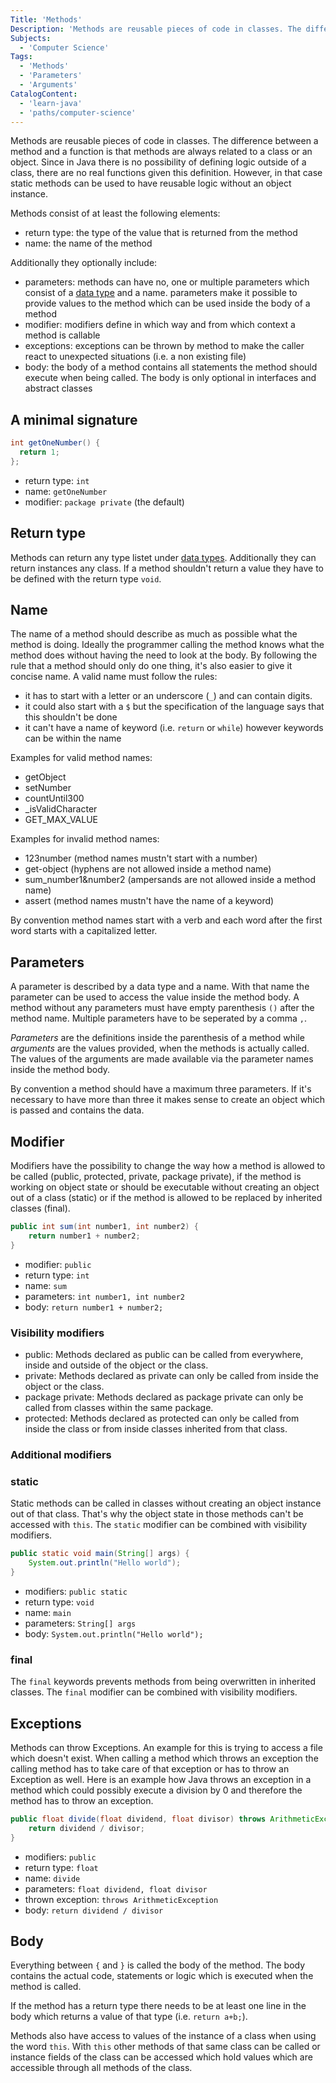 ```yaml
---
Title: 'Methods'
Description: 'Methods are reusable pieces of code in classes. The difference between a method to a function is that methods are always related to class or object. As in Java there is no possibility to define logic outside of a class there are no real functions per definition. However in that case most likely static methods are used to have reusable logic without object state.'
Subjects:
  - 'Computer Science'
Tags:
  - 'Methods'
  - 'Parameters'
  - 'Arguments'
CatalogContent:
  - 'learn-java'
  - 'paths/computer-science'
---
```


Methods are reusable pieces of code in classes. The difference between a method and a function is that methods are always related to a class or an object. Since in Java there is no possibility of defining logic outside of a class, there are no real functions given this definition. However, in that case static methods can be used to have reusable logic without an object instance.

Methods consist of at least the following elements:

- return type: the type of the value that is returned from the method
- name: the name of the method

Additionally they optionally include:

- parameters: methods can have no, one or multiple parameters which consist of a [data type](https://www.codecademy.com/resources/docs/java/data-types/) and a name. parameters make it possible to provide values to the method which can be used inside the body of a method
- modifier: modifiers define in which way and from which context a method is callable
- exceptions: exceptions can be thrown by method to make the caller react to unexpected situations (i.e. a non existing file)
- body: the body of a method contains all statements the method should execute when being called. The body is only optional in interfaces and abstract classes

## A minimal signature

```java
int getOneNumber() {
  return 1;
};
```

- return type: `int`
- name: `getOneNumber`
- modifier: `package private` (the default)

## Return type

Methods can return any type listet under [data types](https://www.codecademy.com/resources/docs/java/data-types/).
Additionally they can return instances any class.
If a method shouldn't return a value they have to be defined with the return type `void`.

## Name

The name of a method should describe as much as possible what the method is doing.
Ideally the programmer calling the method knows what the method does without having the need
to look at the body. By following the rule that a method should only do one thing, it's also easier
to give it concise name.
A valid name must follow the rules:

- it has to start with a letter or an underscore (`_`) and can contain digits.
- it could also start with a `$` but the specification of the language says that this shouldn't be done
- it can't have a name of keyword (i.e. `return` or `while`) however keywords can be within the name

Examples for valid method names:

- getObject
- setNumber
- countUntil300
- \_isValidCharacter
- GET_MAX_VALUE

Examples for invalid method names:

- 123number (method names mustn't start with a number)
- get-object (hyphens are not allowed inside a method name)
- sum_number1&number2 (ampersands are not allowed inside a method name)
- assert (method names mustn't have the name of a keyword)

By convention method names start with a verb and each word after the first word starts with a capitalized letter.

## Parameters

A parameter is described by a data type and a name.
With that name the parameter can be used to access the value inside the method body.
A method without any parameters must have empty parenthesis `()` after the method name.
Multiple parameters have to be seperated by a comma `,`.

_Parameters_ are the definitions inside the parenthesis of a method while _arguments_ are the values provided,
when the methods is actually called. The values of the arguments are made available via the parameter names inside the method body.

By convention a method should have a maximum three parameters.
If it's necessary to have more than three it makes sense to create an object which is passed and contains the data.

## Modifier

Modifiers have the possibility to change the way how a method is allowed to be called (public, protected, private, package private),
if the method is working on object state or should be executable without creating an object out of a class (static)
or if the method is allowed to be replaced by inherited classes (final).

```java
public int sum(int number1, int number2) {
    return number1 + number2;
}
```

- modifier: `public`
- return type: `int`
- name: `sum`
- parameters: `int number1, int number2`
- body: `return number1 + number2;`

### Visibility modifiers

- public: Methods declared as public can be called from everywhere, inside and outside of the object or the class.
- private: Methods declared as private can only be called from inside the object or the class.
- package private: Methods declared as package private can only be called from classes within the same package.
- protected: Methods declared as protected can only be called from inside the class or from inside classes inherited from that class.

### Additional modifiers

### static

Static methods can be called in classes without creating an object instance out of that class.
That's why the object state in those methods can't be accessed with `this`.
The `static` modifier can be combined with visibility modifiers.

```java
public static void main(String[] args) {
    System.out.println("Hello world");
}
```

- modifiers: `public static`
- return type: `void`
- name: `main`
- parameters: `String[] args`
- body: `System.out.println("Hello world");`

### final

The `final` keywords prevents methods from being overwritten in inherited classes.
The `final` modifier can be combined with visibility modifiers.

## Exceptions

Methods can throw Exceptions. An example for this is trying to access a file which doesn't exist.
When calling a method which throws an exception the calling method has to take care of that exception
or has to throw an Exception as well.
Here is an example how Java throws an exception in a method which could possibly execute a division by 0
and therefore the method has to throw an exception.

```java
public float divide(float dividend, float divisor) throws ArithmeticException {
    return dividend / divisor;
}
```

- modifiers: `public`
- return type: `float`
- name: `divide`
- parameters: `float dividend, float divisor`
- thrown exception: `throws ArithmeticException`
- body: `return dividend / divisor`

## Body

Everything between `{` and `}` is called the body of the method.
The body contains the actual code, statements or logic which is executed when the method is called.

If the method has a return type there needs to be at least one line in the body which returns a value of that type (i.e. `return a+b;`).

Methods also have access to values of the instance of a class when using the word `this`.
With `this` other methods of that same class can be called or instance fields of the class can be accessed which hold values which are accessible through all methods of the class.
